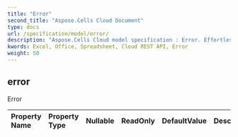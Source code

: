 ```yaml
---
title: "Error"
second_title: "Aspose.Cells Cloud Document"
type: docs
url: /specification/model/error/
description: "Aspose.Cells Cloud model specification : Error. Effortlessly handle Excel and other spreadsheet documents with features like opening, generating, editing, splitting, merging, comparing, and converting."
kwords: Excel, Office, Spreadsheet, Cloud REST API, Error
weight: 50
---
```


## **error**

Error 

| Property Name | Property Type | Nullable |  ReadOnly | DefaultValue | Description | 
| :- | :- | :- |:- |  :- | :- |

